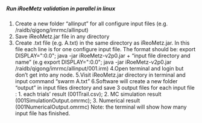 <h5>Run iRoeMetz validation in parallel in linux </h5>

1. Create a new folder “allinput” for all configure input files (e.g. /raidb/qigong/imrmc/allinput) 
2. Save iReoMetz.jar file in any directory 
3. Create .txt file (e.g. A.txt) in the same directory as iReoMetz.jar. In this file each line is for one configure input file. The format should be:
export DISPLAY=":0.0"; java -jar iRoeMetz-v2p0.jar + “input file directory and name” (e.g export DISPLAY=":0.0"; java -jar iRoeMetz-v2p0.jar /raidb/qigong/imrmc/allinput/001.irm)
4.Open terminal and login but don’t get into any node.
5.Visit iReoMetz.jar directory in terminal and input command “swarm A.txt”
6.Software will create a new folder “output” in input files directory and save 3 output files for each input file : 1. each trials’ result (001Trail.csv); 2. MC simulation result (001SimulationOutput.omrmc); 3. Numerical result (001NumericalOutput.omrmc)
Note: the terminal will show how many input file has finished.
